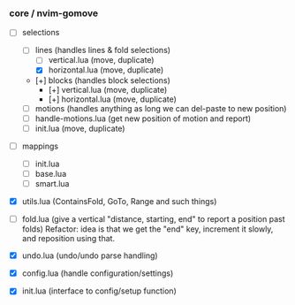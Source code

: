 ### core / nvim-gomove

- [ ] selections

  - [ ] lines (handles lines & fold selections)
    - [ ] vertical.lua (move, duplicate)
    - [x] horizontal.lua (move, duplicate)
    
  - [+] blocks (handles block selections)
    - [+] vertical.lua (move, duplicate)
    - [+] horizontal.lua (move, duplicate)
    
  - [ ] motions (handles anything as long we can del-paste to new position)
  <!-- this might have to support/take into account a few plugins such as hop,
  lightspeed etc.-->
    - [ ] handle-motions.lua (get new position of motion and report)
    - [ ] init.lua (move, duplicate)

- [ ] mappings
  - [ ] init.lua
  - [ ] base.lua
  - [ ] smart.lua

- [x] utils.lua (ContainsFold, GoTo, Range and such things)
- [ ] fold.lua (give a vertical "distance, starting, end" to report a position past folds)
    Refactor: idea is that we get the "end" key, increment it slowly, and
    reposition using that.

- [x] undo.lua (undo/undo parse handling)

- [x] config.lua (handle configuration/settings)
- [x] init.lua (interface to config/setup function)
